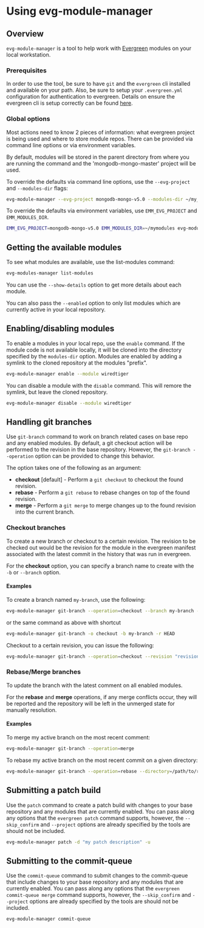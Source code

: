 # Using evg-module-manager

## Overview

`evg-module-manager` is a tool to help work with [Evergreen](https://github.com/evergreen-ci/evergreen)
modules on your local workstation.

### Prerequisites

In order to use the tool, be sure to have `git` and the `evergreen` cli installed and available
on your path. Also, be sure to setup your `.evergreen.yml` configuration for authentication to
evergreen. Details on ensure the evergreen cli is setup correctly can be found
[here](https://github.com/evergreen-ci/evergreen/wiki/Using-the-Command-Line-Tool#downloading-the-command-line-tool).

### Global options

Most actions need to know 2 pieces of information: what evergreen project is being used and where
to store module repos. There can be provided via command line options or via environment variables.

By default, modules will be stored in the parent directory from where you are running the command
and the 'mongodb-mongo-master' project will be used.

To override the defaults via command line options, use the `--evg-project` and `--modules-dir` flags:

```bash
evg-module-manager --evg-project mongodb-mongo-v5.0 --modules-dir ~/my_modules ...
```

To override the defaults via environment variables, use `EMM_EVG_PROJECT` and `EMM_MODULES_DIR`.

```bash
EMM_EVG_PROJECT=mongodb-mongo-v5.0 EMM_MODULES_DIR=~/mymodules evg-module-manager ...
```

## Getting the available modules

To see what modules are available, use the list-modules command:

```bash
evg-modules-manager list-modules
```

You can use the `--show-details` option to get more details about each module.

You can also pass the `--enabled` option to only list modules which are currently active in your
local repository.

## Enabling/disabling modules

To enable a modules in your local repo, use the `enable` command. If the module code is not
available locally, it will be cloned into the directory specified by the `modules-dir` option.
Modules are enabled by adding a symlink to the cloned repository at the modules "prefix".

```bash
evg-module-manager enable --module wiredtiger
```

You can disable a module with the `disable` command. This will remore the symlink, but leave
the cloned repository.

```bash
evg-module-manager disable --module wiredtiger
```

## Handling git branches

Use `git-branch` command to work on branch related cases on base repo and any enabled modules.
By default, a git checkout action will be performed to the revision
in the base repository. However, the `git-branch --operation` option can be provided to change this
behavior.

The option takes one of the following as an argument:

* **checkout** [default] - Perform a `git checkout` to checkout the found revision.
* **rebase** - Perform a `git rebase` to rebase changes on top of the found revision.
* **merge** - Perform a `git merge` to merge changes up to the found revision into the current branch.

### Checkout branches
To create a new branch or checkout to a certain revision. The revision to be checked out would be the
revision for the module in the evergreen manifest associated with the latest commit in the history that
was run in evergreen.

For the **checkout** option, you can specify a branch name to create with the `-b` or
`--branch` option.

#### Examples
To create a branch named `my-branch`, use the following:

```bash
evg-module-manager git-branch --operation=checkout --branch my-branch --revision HEAD
```
or the same command as above with shortcut
```bash
evg-module-manager git-branch -o checkout -b my-branch -r HEAD
```

Checkout to a certain revision, you can issue the following:
```bash
evg-module-manager git-branch --operation=checkout --revision "revision_to_checkout"
```

### Rebase/Merge branches
To update the branch with the latest comment on all enabled modules.

For the **rebase** and **merge** operations, if any merge conflicts occur, they will be reported and
the repository will be left in the unmerged state for manually resolution.

#### Examples
To merge my active branch on the most recent comment:

```bash
evg-module-manager git-branch --operation=merge
```

To rebase my active branch on the most recent commit on a given directory:
```bash
evg-module-manager git-branch --operation=rebase --directory=/path/to/rebase
```

## Submitting a patch build

Use the `patch` command to create a patch build with changes to your base repository and any
modules that are currently enabled. You can pass along any options that the `evergreen patch`
command supports, however, the `--skip_confirm` and `--project` options are already specified
by the tools are should not be included.

```bash
evg-module-manager patch -d "my patch description" -u
```

## Submitting to the commit-queue

Use the `commit-queue` command to submit changes to the commit-queue that include changes to
your base repository and any modules that are currently enabled. You can pass along any
options that the `evergreen commit-queue merge` command supports, however, the
`--skip_confirm` and `--project` options are already specified by the tools are should not
be included.

```bash
evg-module-manager commit-queue
```
